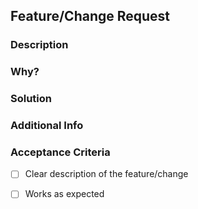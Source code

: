 ## Feature/Change Request

### Description
<!-- Briefly describe the feature or change you're suggesting. -->

### Why?
<!-- Why is this feature/change needed? What problem does it solve? -->

### Solution
<!-- How do you think this should be implemented? -->

### Additional Info
<!-- Any extra details or screenshots that might help. -->

### Acceptance Criteria
<!-- What needs to be true for this to be considered done? -->
- [ ] Clear description of the feature/change
- [ ] Works as expected

